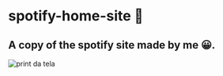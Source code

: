 # spotify-home-site 🎵
 ## A copy of the spotify site made by me 😀.<br>
 <img src="https://user-images.githubusercontent.com/69609443/132127141-786f2632-32c6-4232-8ffe-e8c2fac70590.png" width="" alt="print da tela">
 <br>
